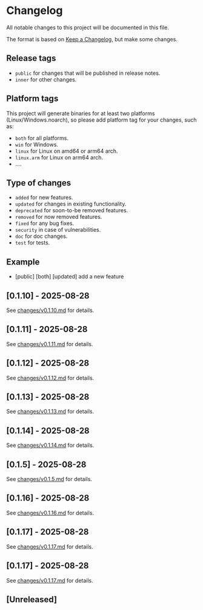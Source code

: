 # Changelog

All notable changes to this project will be documented in this file.

The format is based on [Keep a Changelog](https://keepachangelog.com/en/1.0.0/), but make some changes.

## Release tags

- `public` for changes that will be published in release notes.
- `inner` for other changes.

## Platform tags

This project will generate binaries for at least two platforms (Linux/Windows.noarch), so please add platform tag for
your changes, such as:

- `both` for all platforms.
- `win` for Windows.
- `linux` for Linux on amd64 or arm64 arch.
- `linux.arm` for Linux on arm64 arch.
- ....

## Type of changes

- `added` for new features.
- `updated` for changes in existing functionality.
- `deprecated` for soon-to-be removed features.
- `removed` for now removed features.
- `fixed` for any bug fixes.
- `security` in case of vulnerabilities.
- `doc` for doc changes.
- `test` for tests.

## Example

- [public] [both] [updated] add a new feature


## [0.1.10] - 2025-08-28

See [changes/v0.1.10.md](changes/v0.1.10.md) for details.


## [0.1.11] - 2025-08-28

See [changes/v0.1.11.md](changes/v0.1.11.md) for details.


## [0.1.12] - 2025-08-28

See [changes/v0.1.12.md](changes/v0.1.12.md) for details.


## [0.1.13] - 2025-08-28

See [changes/v0.1.13.md](changes/v0.1.13.md) for details.


## [0.1.14] - 2025-08-28

See [changes/v0.1.14.md](changes/v0.1.14.md) for details.


## [0.1.5] - 2025-08-28

See [changes/v0.1.5.md](changes/v0.1.5.md) for details.


## [0.1.16] - 2025-08-28

See [changes/v0.1.16.md](changes/v0.1.16.md) for details.


## [0.1.17] - 2025-08-28

See [changes/v0.1.17.md](changes/v0.1.17.md) for details.


## [0.1.17] - 2025-08-28

See [changes/v0.1.17.md](changes/v0.1.17.md) for details.

## [Unreleased]

